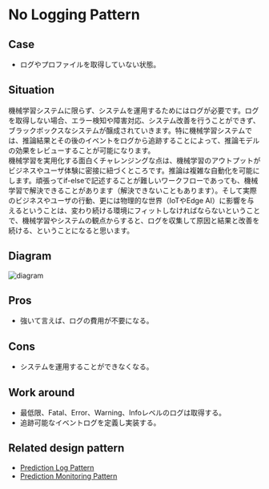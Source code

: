 # No Logging Pattern

## Case
- ログやプロファイルを取得していない状態。

## Situation
機械学習システムに限らず、システムを運用するためにはログが必要です。ログを取得しない場合、エラー検知や障害対応、システム改善を行うことができず、ブラックボックスなシステムが醸成されていきます。特に機械学習システムでは、推論結果とその後のイベントをログから追跡することによって、推論モデルの効果をレビューすることが可能になります。<br>
機械学習を実用化する面白くチャレンジングな点は、機械学習のアウトプットがビジネスやユーザ体験に密接に紐づくところです。推論は複雑な自動化を可能にします。頑張ってif-elseで記述することが難しいワークフローであっても、機械学習で解決できることがあります（解決できないこともあります）。そして実際のビジネスやユーザの行動、更には物理的な世界（IoTやEdge AI）に影響を与えるということは、変わり続ける環境にフィットしなければならないということで、機械学習やシステムの観点からすると、ログを収集して原因と結果と改善を続ける、ということになると思います。

## Diagram
![diagram](diagram.png)


## Pros
- 強いて言えば、ログの費用が不要になる。

## Cons
- システムを運用することができなくなる。

## Work around
- 最低限、Fatal、Error、Warning、Infoレベルのログは取得する。
- 追跡可能なイベントログを定義し実装する。

## Related design pattern
- [Prediction Log Pattern](./../../Prediction-log-pattern/design_ja.md)
- [Prediction Monitoring Pattern](./../../Prediction-monitoring-pattern/design_ja.md)
